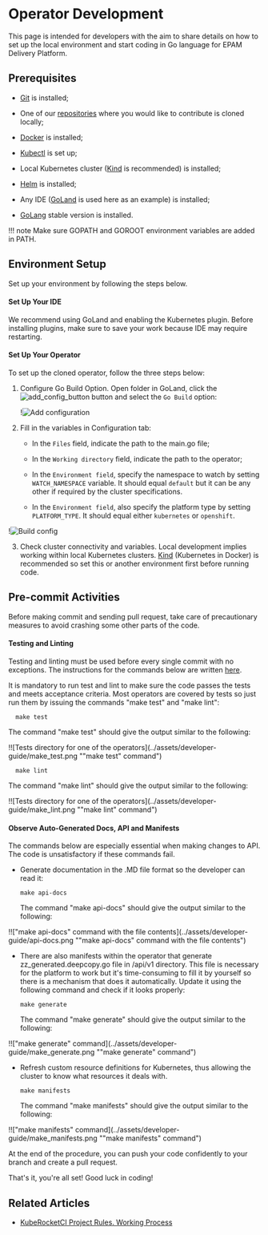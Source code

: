 # Operator Development

This page is intended for developers with the aim to share details on how to set up the local environment and start coding in Go language for EPAM Delivery Platform.

## Prerequisites

* [Git](https://github.com/git-guides/install-git) is installed;

* One of our [repositories](https://github.com/epam/edp-install/blob/master/README.md) where you would like to contribute is cloned locally;

* [Docker](https://docs.docker.com/engine/install/) is installed;

* [Kubectl](https://kubernetes.io/docs/setup/) is set up;

* Local Kubernetes cluster ([Kind](https://kind.sigs.k8s.io/) is recommended) is installed;

* [Helm](https://helm.sh/docs/intro/install/) is installed;

* Any IDE ([GoLand](https://www.jetbrains.com/go/) is used here as an example) is installed;

* [GoLang](https://go.dev/dl/) stable version is installed.

!!! note
    Make sure GOPATH and GOROOT environment variables are added in PATH.

## Environment Setup

Set up your environment by following the steps below.

#### Set Up Your IDE

We recommend using  GoLand  and enabling the  Kubernetes  plugin. Before installing plugins, make sure to save your work because IDE may require restarting.

#### Set Up Your Operator

To set up the cloned operator, follow the three steps below:

1. Configure Go Build Option. Open folder in GoLand, click the ![add_config_button](../assets/developer-guide/add_config_button.png "add_config_button") button and select the `Go Build` option:

   !![Add configuration](../assets/developer-guide/add_configuration.png "Add configuration")

2. Fill in the variables in Configuration tab:

   - In the `Files` field, indicate the path to the main.go file;

   - In the `Working directory` field, indicate the path to the operator;

   - In the `Environment field`, specify the namespace to watch by setting `WATCH_NAMESPACE` variable. It should equal `default` but it can be any other if required by the cluster specifications.

   - In the `Environment field`, also specify the platform type by setting `PLATFORM_TYPE`. It should equal either `kubernetes` or `openshift`.

  !![Build config](../assets/developer-guide/build_config.png "Build config")

3. Check cluster connectivity and variables. Local development implies working within local Kubernetes clusters. [Kind](https://kind.sigs.k8s.io/) (Kubernetes in Docker) is recommended so set this or another environment first before running code.

## Pre-commit Activities

Before making commit and sending pull request, take care of precautionary measures to avoid crashing some other parts of the code.

#### Testing and Linting

Testing and linting must be used before every single commit with no exceptions. The instructions for the commands below are written [here](https://github.com/epam/edp-keycloak-operator/blob/master/Makefile).

It is mandatory to run test and lint to make sure the code passes the tests and meets acceptance criteria. Most operators are covered by tests so just run them by issuing the commands "make test" and "make lint":

      make test

  The command "make test" should give the output similar to the following:

!![Tests directory for one of the operators](../assets/developer-guide/make_test.png ""make test" command")

      make lint

  The command "make lint" should give the output similar to the following:

!![Tests directory for one of the operators](../assets/developer-guide/make_lint.png ""make lint" command")

#### Observe Auto-Generated Docs, API and Manifests

The commands below are especially essential when making changes to API. The code is unsatisfactory if these commands fail.

* Generate documentation in the .MD file format so the developer can read it:

      make api-docs

  The command "make api-docs" should give the output similar to the following:

!!["make api-docs" command with the file contents](../assets/developer-guide/api-docs.png ""make api-docs" command with the file contents")

* There are also manifests within the operator that generate zz_generated.deepcopy.go file in /api/v1 directory. This file is necessary for the platform to work but it's time-consuming to fill it by yourself so there is a mechanism that does it automatically. Update it using the following command and check if it looks properly:

      make generate

  The command "make generate" should give the output similar to the following:

!!["make generate" command](../assets/developer-guide/make_generate.png ""make generate" command")

* Refresh custom resource definitions for Kubernetes, thus allowing the cluster to know what resources it deals with.

      make manifests

  The command "make manifests" should give the output similar to the following:

!!["make manifests" command](../assets/developer-guide/make_manifests.png ""make manifests" command")

At the end of the procedure, you can push your code confidently to your branch and create a pull request.

That's it, you're all set! Good luck in coding!

## Related Articles

* [KubeRocketCI Project Rules. Working Process](edp-workflow.md)

